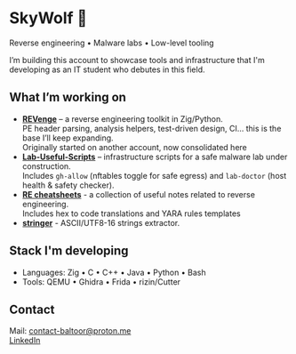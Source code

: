 # SkyWolf 🐺

Reverse engineering • Malware labs • Low-level tooling  

I’m building this account to showcase tools and infrastructure that I'm developing as an IT student who debutes in this field.  

## What I’m working on
- **[REVenge](https://github.com/SkyWolf-re/REVenge)** – a reverse engineering toolkit in Zig/Python.  
  PE header parsing, analysis helpers, test-driven design, CI… this is the base I’ll keep expanding.  
  Originally started on another account, now consolidated here  
- **[Lab-Useful-Scripts](https://github.com/SkyWolf-re/lab-useful-scripts)** – infrastructure scripts for a safe malware lab under construction.  
  Includes `gh-allow` (nftables toggle for safe egress) and `lab-doctor` (host health & safety checker).  
- **[RE cheatsheets](https://github.com/SkyWolf-re/RE-cheatsheets)** - a collection of useful notes related to reverse engineering.  
  Includes hex to code translations and YARA rules templates  
- **[stringer](https://github.com/SkyWolf-re/stringer)** - ASCII/UTF8-16 strings extractor.

##  Stack I'm developing
- Languages: Zig • C • C++ • Java • Python • Bash  
- Tools: QEMU • Ghidra • Frida • rizin/Cutter

## Contact
Mail: contact-baltoor@proton.me  
[LinkedIn](https://t.ly/67J-e)
